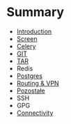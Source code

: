 # Summary

* [Introduction](README.md)
* [Screen](chapter1.md)
* [Celery](celery.md)
* [GIT](git.md)
* [TAR](archiwizacja-tar.md)
* Redis
* [Postgres](postgres.md)
* [Routing & VPN](routing-and-vpn.md)
* [Pozostałe](pozostale.md)
* SSH
* GPG
* [Connectivity](connectivity.md)

